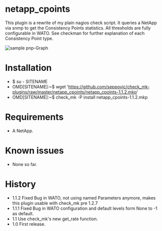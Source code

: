 # netapp_cpoints
This plugin is a rewrite of my plain nagios check script. It queries 
a NetApp via snmp to get the Consistency Points statistics. All thresholds are
fully configurable in WATO. See checkman for further explanation of each 
Consistency Point type.

![sample pnp-Graph](https://github.com/seppovic/check_mk-plugins/blob/master/netapp_cpoints/pnp-templates/sample.png)

# Installation
* $ su - SITENAME
* OMD[SITENAME]:~$ wget 'https://github.com/seppovic/check_mk-plugins/raw/master/netapp_cpoints/netapp_cpoints-1.1.2.mkp'
* OMD[SITENAME]:~$ check_mk -P install netapp_cpoints-1.1.2.mkp

# Requirements
* A NetApp.

# Known issues
* None so far.

# History
* 1.1.2 Fixed Bug in WATO, not using named Parameters anymore, makes this plugin usable with check_mk pre 1.2.7
* 1.1.1 Fixed Bug in WATO configuration and default levels form None to -1 as default.
* 1.1 Use check_mk's new get_rate function.
* 1.0 First release.
